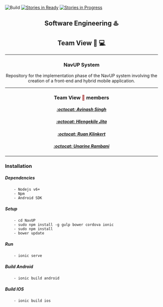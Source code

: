![Build](https://travis-ci.org/TeamZweihander/view.svg?branch=master)
[![Stories in Ready](https://badge.waffle.io/TeamZweihander/view.svg?label=ready&title=Ready)](http://waffle.io/TeamZweihander/view)
[![Stories in Progress](https://badge.waffle.io/TeamZweihander/view.svg?label=in%20progress&title=In%20Progress)](http://waffle.io/TeamZweihander/view)

## <center>Software Engineering :hotsprings:</center>
## <center>Team View :calling: :computer:</center>
---
### <center><b>NavUP System</b>

<center>Repository for the implementation phase of the NavUP  system involving the creation of a front-end and hybrid mobile application.</center>
        
---


### <center>Team View <span style="color: brown">:eyes:</span> members
##### <center> <a href="https://avinashsingh786.github.io" target="_blank">[:octocat: Avinash Singh <br/>](https://avinashsingh786.github.io/) </a>

##### <center> [:octocat: Hlengekile Jita <br/> ](https://github.com/u14077893)

##### <center> [:octocat: Ruan Klinkert <br/> ](https://RuanKlinkert.github.io)

##### <center> [:octocat: Unarine Rambani <br/> ](https://github.com/u14004489)


---
### Installation
##### Dependencies
        - Nodejs v6+
        - Npm 
        - Android SDK
        
##### Setup
        - cd NavUP
        - sudo npm install -g gulp bower cordova ionic
        - sudo npm install
        - bower update
        
##### Run
        - ionic serve
        
##### Build Android
        - ionic build android
        
##### Build IOS
        - ionic build ios

